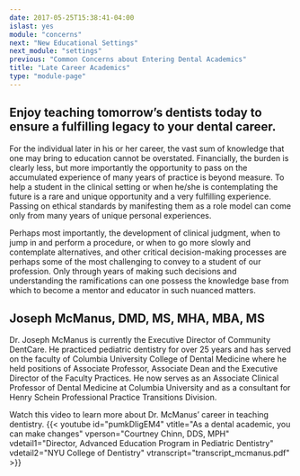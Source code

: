 ```yaml
---
date: 2017-05-25T15:38:41-04:00
islast: yes
module: "concerns"
next: "New Educational Settings"
next_module: "settings"
previous: "Common Concerns about Entering Dental Academics"
title: "Late Career Academics"
type: "module-page"
---
```


## Enjoy teaching tomorrow’s dentists today to ensure a fulfilling legacy to your dental career.

For the individual later in his or her career, the vast sum of knowledge that one may bring to education cannot be overstated. Financially, the burden is clearly less, but more importantly the opportunity to pass on the accumulated experience of many years of practice is beyond measure. To help a student in the clinical setting or when he/she is contemplating the future is a rare and unique opportunity and a very fulfilling experience. Passing on ethical standards by manifesting them as a role model can come only from many years of unique personal experiences.

Perhaps most importantly, the development of clinical judgment, when to jump in and perform a procedure, or when to go more slowly and contemplate alternatives, and other critical decision-making processes are perhaps some of the most challenging to convey to a student of our profession. Only through years of making such decisions and understanding the ramifications can one possess the knowledge base from which to become a mentor and educator in such nuanced matters.

## Joseph McManus, DMD, MS, MHA, MBA, MS

Dr. Joseph McManus is currently the Executive Director of Community DentCare. He practiced pediatric dentistry for over 25 years and has served on the faculty of Columbia University College of Dental Medicine where he held positions of Associate Professor, Associate Dean and the Executive Director of the Faculty Practices. He now serves as an Associate Clinical Professor of Dental Medicine at Columbia University and as a consultant for Henry Schein Professional Practice Transitions Division.

Watch this video to learn more about Dr. McManus’ career in teaching dentistry. {{< youtube id="pumkDIigEM4" vtitle="As a dental academic, you can make changes" vperson="Courtney Chinn, DDS, MPH" vdetail1="Director, Advanced Education Program in Pediatric Dentistry" vdetail2="NYU College of Dentistry" vtranscript="transcript_mcmanus.pdf" >}}
